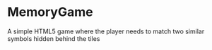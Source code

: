 # MemoryGame
A simple HTML5 game where the player needs to match two similar symbols hidden behind the tiles
